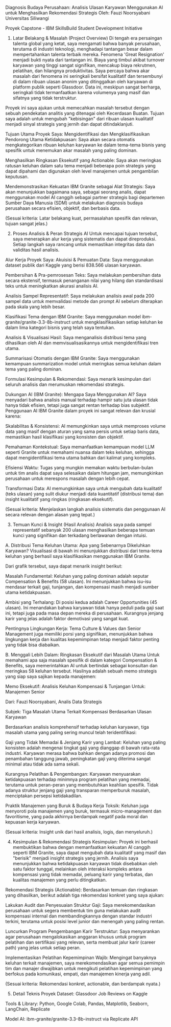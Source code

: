 Diagnosis Budaya Perusahaan: Analisis Ulasan Karyawan Menggunakan AI untuk Menghasilkan Rekomendasi Strategis
Oleh: Fauzi Noorsyabani
Universitas Siliwangi

Proyek Capstone - IBM SkillsBuild Student Development Initiative

1. Latar Belakang & Masalah (Project Overview)
Di tengah era persaingan talenta global yang ketat, saya mengamati bahwa banyak perusahaan, terutama di industri teknologi, menghadapi tantangan besar dalam mempertahankan talenta terbaik mereka. Fenomena 'Great Resignation' menjadi bukti nyata dari tantangan ini. Biaya yang timbul akibat turnover karyawan yang tinggi sangat signifikan, mencakup biaya rekrutmen, pelatihan, dan hilangnya produktivitas. Saya percaya bahwa akar masalah dari fenomena ini seringkali bersifat kualitatif dan tersembunyi di dalam ribuan ulasan anonim yang ditinggalkan oleh karyawan di platform publik seperti Glassdoor. Data ini, meskipun sangat berharga, seringkali tidak termanfaatkan karena volumenya yang masif dan sifatnya yang tidak terstruktur.

Proyek ini saya ajukan untuk memecahkan masalah tersebut dengan sebuah pendekatan analitis yang ditenagai oleh Kecerdasan Buatan. Tujuan saya adalah untuk mengubah "kebisingan" dari ribuan ulasan kualitatif menjadi sinyal strategis yang jernih dan dapat ditindaklanjuti.

Tujuan Utama Proyek Saya:
Mengidentifikasi dan Mengklasifikasikan Pendorong Utama Ketidakpuasan: Saya akan secara otomatis mengkategorikan ribuan keluhan karyawan ke dalam tema-tema bisnis yang spesifik untuk menemukan akar masalah yang paling dominan.

Menghasilkan Ringkasan Eksekutif yang Actionable: Saya akan meringkas ratusan keluhan dalam satu tema menjadi beberapa poin strategis yang dapat dipahami dan digunakan oleh level manajemen untuk pengambilan keputusan.

Mendemonstrasikan Kekuatan IBM Granite sebagai Alat Strategis: Saya akan menunjukkan bagaimana saya, sebagai seorang analis, dapat menggunakan model AI canggih sebagai partner strategis bagi departemen Sumber Daya Manusia (SDM) untuk melakukan diagnosis budaya perusahaan secara efisien, objektif, dan berbasis data.

(Sesuai kriteria: Latar belakang kuat, permasalahan spesifik dan relevan, tujuan sangat jelas.)

2. Proses Analisis & Peran Strategis AI
Untuk mencapai tujuan tersebut, saya menerapkan alur kerja yang sistematis dan dapat direproduksi. Setiap langkah saya rancang untuk memastikan integritas data dan validitas hasil analisis.

Alur Kerja Proyek Saya:
Akuisisi & Pemuatan Data: Saya menggunakan dataset publik dari Kaggle yang berisi 838.566 ulasan karyawan.

Pembersihan & Pra-pemrosesan Teks: Saya melakukan pembersihan data secara ekstensif, termasuk penanganan nilai yang hilang dan standardisasi teks untuk meningkatkan akurasi analisis AI.

Analisis Sampel Representatif: Saya melakukan analisis awal pada 200 sampel data untuk memvalidasi metode dan prompt AI sebelum diterapkan pada skala yang lebih besar.

Klasifikasi Tema dengan IBM Granite: Saya menggunakan model ibm-granite/granite-3.3-8b-instruct untuk mengklasifikasikan setiap keluhan ke dalam lima kategori bisnis yang telah saya tentukan.

Analisis & Visualisasi Hasil: Saya menganalisis distribusi tema yang dihasilkan oleh AI dan memvisualisasikannya untuk mengidentifikasi tren utama.

Summarisasi Otomatis dengan IBM Granite: Saya menggunakan kemampuan summarization model untuk meringkas semua keluhan dalam tema yang paling dominan.

Formulasi Kesimpulan & Rekomendasi: Saya menarik kesimpulan dari seluruh analisis dan merumuskan rekomendasi strategis.

Dukungan AI (IBM Granite): Mengapa Saya Menggunakan AI?
Saya menyadari bahwa analisis manual terhadap hampir satu juta ulasan tidak hanya tidak efisien, tetapi juga sangat rentan terhadap bias subjektif. Penggunaan AI IBM Granite dalam proyek ini sangat relevan dan krusial karena:

Skalabilitas & Konsistensi: AI memungkinkan saya untuk memproses volume data yang masif dengan aturan yang sama persis untuk setiap baris data, memastikan hasil klasifikasi yang konsisten dan objektif.

Pemahaman Kontekstual: Saya memanfaatkan kemampuan model LLM seperti Granite untuk memahami nuansa dalam teks keluhan, sehingga dapat mengidentifikasi tema utama bahkan dari kalimat yang kompleks.

Efisiensi Waktu: Tugas yang mungkin memakan waktu berbulan-bulan untuk tim analis dapat saya selesaikan dalam hitungan jam, memungkinkan perusahaan untuk merespons masalah dengan lebih cepat.

Transformasi Data: AI memungkinkan saya untuk mengubah data kualitatif (teks ulasan) yang sulit diukur menjadi data kuantitatif (distribusi tema) dan insight kualitatif yang ringkas (ringkasan eksekutif).

(Sesuai kriteria: Menjelaskan langkah analisis sistematis dan penggunaan AI secara relevan dengan alasan yang tepat.)

3. Temuan Kunci & Insight (Hasil Analisis)
Analisis saya pada sampel representatif sebanyak 200 ulasan menghasilkan beberapa temuan kunci yang signifikan dan terkadang berlawanan dengan intuisi.

A. Distribusi Tema Keluhan Utama: Apa yang Sebenarnya Dikeluhkan Karyawan?
Visualisasi di bawah ini menunjukkan distribusi dari tema-tema keluhan yang berhasil saya klasifikasikan menggunakan IBM Granite.

Dari grafik tersebut, saya dapat menarik insight berikut:

Masalah Fundamental: Keluhan yang paling dominan adalah seputar Compensation & Benefits (58 ulasan). Ini menunjukkan bahwa isu-isu mendasar terkait gaji, tunjangan, dan kompensasi masih menjadi sumber utama ketidakpuasan.

Ambisi yang Terhalang: Di posisi kedua adalah Career Opportunities (45 ulasan). Ini menandakan bahwa karyawan tidak hanya peduli pada gaji saat ini, tetapi juga pada masa depan mereka di perusahaan. Kurangnya jenjang karir yang jelas adalah faktor demotivasi yang sangat kuat.

Pentingnya Lingkungan Kerja: Tema Culture & Values dan Senior Management juga memiliki porsi yang signifikan, menunjukkan bahwa lingkungan kerja dan kualitas kepemimpinan tetap menjadi faktor penting yang tidak bisa diabaikan.

B. Menggali Lebih Dalam: Ringkasan Eksekutif dari Masalah Utama
Untuk memahami apa saja masalah spesifik di dalam kategori Compensation & Benefits, saya memerintahkan AI untuk bertindak sebagai konsultan dan meringkas 58 keluhan tersebut. Hasilnya adalah sebuah memo strategis yang siap saya sajikan kepada manajemen:

Memo Eksekutif: Analisis Keluhan Kompensasi & Tunjangan
Untuk: Manajemen Senior

Dari: Fauzi Noorsyabani, Analis Data Strategis

Subjek: Tiga Masalah Utama Terkait Kompensasi Berdasarkan Ulasan Karyawan

Berdasarkan analisis komprehensif terhadap keluhan karyawan, tiga masalah utama yang paling sering muncul telah teridentifikasi:

Gaji yang Tidak Memadai & Jenjang Karir yang Lambat: Keluhan yang paling konsisten adalah mengenai tingkat gaji yang dianggap di bawah rata-rata industri. Karyawan merasa bahwa bahkan dengan adanya promosi dan penambahan tanggung jawab, peningkatan gaji yang diterima sangat minimal atau tidak ada sama sekali.

Kurangnya Pelatihan & Pengembangan: Karyawan menyuarakan ketidakpuasan terhadap minimnya program pelatihan yang memadai, terutama untuk peran-peran yang membutuhkan keahlian spesifik. Tidak adanya struktur jenjang gaji yang transparan memperburuk masalah, menciptakan persepsi ketidakadilan.

Praktik Manajemen yang Buruk & Budaya Kerja Toksik: Keluhan juga menyoroti pola manajemen yang buruk, termasuk micro-management dan favoritisme, yang pada akhirnya berdampak negatif pada moral dan kepuasan kerja karyawan.

(Sesuai kriteria: Insight unik dari hasil analisis, logis, dan menyeluruh.)

4. Kesimpulan & Rekomendasi Strategis
Kesimpulan:
Proyek ini berhasil membuktikan bahwa dengan memanfaatkan kekuatan AI canggih seperti IBM Granite, saya dapat mengubah data kualitatif yang masif dan "berisik" menjadi insight strategis yang jernih. Analisis saya menunjukkan bahwa ketidakpuasan karyawan tidak disebabkan oleh satu faktor tunggal, melainkan oleh interaksi kompleks antara kompensasi yang tidak memadai, peluang karir yang terbatas, dan kualitas manajemen yang perlu ditingkatkan.

Rekomendasi Strategis (Actionable):
Berdasarkan temuan dan ringkasan yang dihasilkan, berikut adalah tiga rekomendasi konkret yang saya ajukan:

Lakukan Audit dan Penyesuaian Struktur Gaji: Saya merekomendasikan perusahaan untuk segera membentuk tim guna melakukan audit kompensasi internal dan membandingkannya dengan standar industri terkini, terutama untuk posisi level junior dan menengah yang paling rentan.

Luncurkan Program Pengembangan Karir Terstruktur: Saya menyarankan agar perusahaan mengalokasikan anggaran khusus untuk program pelatihan dan sertifikasi yang relevan, serta membuat jalur karir (career path) yang jelas untuk setiap peran.

Implementasikan Pelatihan Kepemimpinan Wajib: Mengingat banyaknya keluhan terkait manajemen, saya merekomendasikan agar semua pemimpin tim dan manajer diwajibkan untuk mengikuti pelatihan kepemimpinan yang berfokus pada komunikasi, empati, dan manajemen kinerja yang adil.

(Sesuai kriteria: Rekomendasi konkret, actionable, dan berdampak nyata.)

5. Detail Teknis Proyek
Dataset: Glassdoor Job Reviews on Kaggle

Tools & Library: Python, Google Colab, Pandas, Matplotlib, Seaborn, LangChain, Replicate

Model AI: ibm-granite/granite-3.3-8b-instruct via Replicate API

